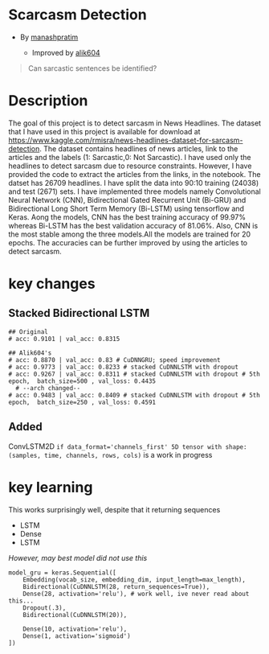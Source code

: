 # Scarcasm Detection 
* By [manashpratim](https://github.com/manashpratim/Sarcasm-Detection)

  * Improved by [alik604](https://github.com/alik604/ReadMe)

> Can sarcastic sentences be identified?



# Description
The goal of this project is to detect sarcasm in News Headlines. The dataset that I have used in this project is available for download at  https://www.kaggle.com/rmisra/news-headlines-dataset-for-sarcasm-detection. The dataset contains headlines of news articles, link to the articles and the labels (1: Sarcastic,0: Not Sarcastic). I have used only the headlines to detect sarcasm due to resource constraints. However, I have provided the code to extract the articles from the links, in the notebook. The datset has 26709 headlines. I have split the data into 90:10 training (24038) and test (2671) sets. I have implemented three models namely Convolutional Neural Network (CNN), Bidirectional Gated Recurrent Unit (Bi-GRU) and Bidirectional Long Short Term Memory (Bi-LSTM) using tensorflow and Keras. Aong the models, CNN has the best training accuracy of 99.97% whereas Bi-LSTM has the best validation accuracy of 81.06%. Also, CNN is the most stable among the three models.All the models are trained for 20 epochs.
The accuracies can be further improved by using the articles to detect sarcasm.



# key changes 
## Stacked Bidirectional LSTM
```
## Original 
# acc: 0.9101 | val_acc: 0.8315

## Alik604's 
# acc: 0.8870 | val_acc: 0.83 # CuDNNGRU; speed improvement
# acc: 0.9773 | val_acc: 0.8233 # stacked CuDNNLSTM with dropout
# acc: 0.9267 | val_acc: 0.8311 # stacked CuDNNLSTM with dropout # 5th  epoch,  batch_size=500 , val_loss: 0.4435
  # --arch changed-- 
# acc: 0.9483 | val_acc: 0.8409 # stacked CuDNNLSTM with dropout # 5th  epoch,  batch_size=250 , val_loss: 0.4591
```
## Added 
ConvLSTM2D
`if data_format='channels_first' 5D tensor with shape: (samples, time, channels, rows, cols)`
is a work in progress 

# key learning
This works surprisingly well, despite that it returning sequences
* LSTM
* Dense
* LSTM

*However, may best model did not use this*

```
model_gru = keras.Sequential([
    Embedding(vocab_size, embedding_dim, input_length=max_length),
    Bidirectional(CuDNNLSTM(28, return_sequences=True)),
    Dense(28, activation='relu'), # work well, ive never read about this... 
    Dropout(.3),
    Bidirectional(CuDNNLSTM(20)),

    Dense(10, activation='relu'),
    Dense(1, activation='sigmoid')
])
```

